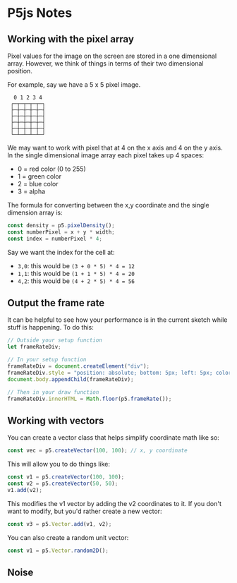 # P5js Notes

## Working with the pixel array

Pixel values for the image on the screen are stored in a one dimensional array.  However, we think of things in terms of their two dimensional position.

For example, say we have a 5 x 5 pixel image.

```text
  0 1 2 3 4
 ┌─┬─┬─┬─┬─┐
 ├─┼─┼─┼─┼─┤
 ├─┼─┼─┼─┼─┤
 ├─┼─┼─┼─┼─┤
 ├─┼─┼─┼─┼─┤
 └─┴─┴─┴─┴─┘
```

We may want to work with pixel that at 4 on the x axis and 4 on the y axis.  In the single dimensional image array each pixel takes up 4 spaces:

* 0 = red color (0 to 255)
* 1 = green color
* 2 = blue color
* 3 = alpha

The formula for converting between the x,y coordinate and the single dimension array is:

```javascript
const density = p5.pixelDensity();
const numberPixel = x + y * width;
const index = numberPixel * 4;
```

Say we want the index for the cell at:

* `3,0`: this would be `(3 + 0 * 5) * 4 = 12`
* `1,1`: this would be `(1 + 1 * 5) * 4 = 20`
* `4,2`: this would be `(4 + 2 * 5) * 4 = 56`

## Output the frame rate

It can be helpful to see how your performance is in the current sketch while stuff is happening.  To do this:

```javascript
// Outside your setup function
let frameRateDiv;

// In your setup function
frameRateDiv = document.createElement("div");
frameRateDiv.style = "position: absolute; bottom: 5px; left: 5px; color: #fff;";
document.body.appendChild(frameRateDiv);

// Then in your draw function
frameRateDiv.innerHTML = Math.floor(p5.frameRate());
```

## Working with vectors

You can create a vector class that helps simplify coordinate math like so:

```javascript
const vec = p5.createVector(100, 100); // x, y coordinate
```

This will allow you to do things like:

```javascript
const v1 = p5.createVector(100, 100);
const v2 = p5.createVector(50, 50);
v1.add(v2);
```

This modifies the v1 vector by adding the v2 coordinates to it.  If you don't want to modify, but you'd rather create a new vector:

```javascript
const v3 = p5.Vector.add(v1, v2);
```

You can also create a random unit vector:

```javascript
const v1 = p5.Vector.random2D();
```

## Noise

